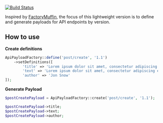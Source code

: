 [![Build Status](https://img.shields.io/travis/joaomramos/api-payload-factory.svg?style=flat-square)](https://travis-ci.org/joaomramos/api-payload-factory.svg)

Inspired by [FactoryMuffin](https://github.com/thephpleague/factory-muffin), the focus of this lightweight version is to define and generate payloads for API endpoints by version. 

## How to use

**Create definitions**
```php
ApiPayloadFactory::define('post/create', '1.1')
    ->setDefinitions([
        'title' => 'Lorem ipsum dolor sit amet, consectetur adipiscing.',
        'text' => 'Lorem ipsum dolor sit amet, consectetur adipiscing elit. Nam congue ipsum non nisl dignissim tempus. Donec vitae dolor purus. Ut magna lorem, finibus id lacus id, feugiat placerat nisi. Maecenas rutrum quis felis imperdiet fermentum.',
        'author' => 'Jon Snow'
]);
```

**Generate Payload**

```php
$postCreatePayload = ApiPayloadFactory::create('post/create', '1.1');

$postCreatePayload->title;
$postCreatePayload->text;
$postCreatePayload->author;
```

